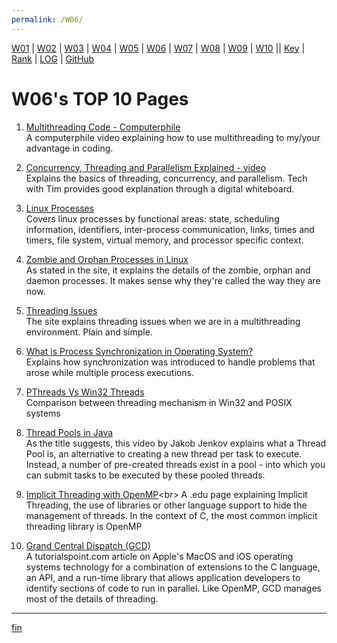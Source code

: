 ```yaml
---
permalink: /W06/
---
```


[W01](https://vandhya.github.io/os211/W01/) | [W02](https://vandhya.github.io/os211/W02/) | [W03](https://vandhya.github.io/os211/W03/) | 
[W04](https://vandhya.github.io/os211/W04/) | [W05](https://vandhya.github.io/os211/W05/) | [W06](https://vandhya.github.io/os211/W06/) | 
[W07](https://vandhya.github.io/os211/W07/) | [W08](https://vandhya.github.io/os211/W08/) | [W09](https://vandhya.github.io/os211/W09/) | 
[W10](https://vandhya.github.io/os211/W10/) || 
[Key](https://vandhya.github.io/os211/TXT/mypubkey.txt) | [Rank](https://vandhya.github.io/os211/TXT/myrank.txt) | [LOG](https://vandhya.github.io/os211/TXT/mylog.txt) | 
[GitHub](https://github.com/vandhya/os211)

# W06's TOP 10 Pages

1. [Multithreading Code - Computerphile](https://youtu.be/7ENFeb-J75k)<br>
A computerphile video explaining how to use multithreading to my/your advantage in coding. 

2. [Concurrency, Threading and Parallelism Explained - video](https://youtu.be/olYdb0DdGtM)<br>
Explains the basics of threading, concurrency, and parallelism. Tech with Tim provides
good explanation through a digital whiteboard.

3. [Linux Processes](http://www.science.unitn.it/~fiorella/guidelinux/tlk/node45.html)<br>
Covers linux processes by functional areas: state, scheduling information, identifiers, 
inter-process communication, links, times and timers, file system, virtual memory, and processor
specific context.

4. [Zombie and Orphan Processes in Linux](https://www.tutorialspoint.com/zombie-and-orphan-processes-in-linux)<br>
As stated in the site, it explains the details of the zombie, orphan and daemon processes. 
It makes sense why they're called the way they are now.

5. [Threading Issues](https://binaryterms.com/threading-issues-in-os.html)<br>
The site explains threading issues when we are in a multithreading environment. Plain and simple.

6. [What is Process Synchronization in Operating System?](https://afteracademy.com/blog/what-is-process-synchronization-in-operating-system)<br>
Explains how synchronization was introduced to handle problems that arose while multiple process executions.

7. [PThreads Vs Win32 Threads](https://www.slideshare.net/abufayez/pthreads-vs-win32-threads)<br>
Comparison between threading mechanism in Win32 and POSIX systems

8. [Thread Pools in Java](https://youtu.be/ZcKt5FYd3bU)<br>
As the title suggests, this video by Jakob Jenkov explains what a Thread Pool is, an 
alternative to creating a new thread per task to execute. 
Instead, a number of pre-created threads exist in a pool - 
into which you can submit tasks to be executed by these pooled threads. 

9. [Implicit Threading with OpenMP](https://w3.cs.jmu.edu/kirkpams/OpenCSF/Books/csf/html/ImplicitThreads.html#:~:text=Implicit%20threading%20is%20the%20use,library%20code%20at%20compile%20time.)<br>
A .edu page explaining Implicit Threading, the use of libraries or other language support to hide the management of threads.
In the context of C, the most common implicit threading library is OpenMP

10. [Grand Central Dispatch (GCD)](https://www.tutorialspoint.com/grand-central-dispatch-gcd)<br>
A tutorialspoint.com article on Apple's MacOS and iOS operating systems technology for
a combination of extensions to the C language, an API, and a run-time library that allows application developers to 
identify sections of code to run in parallel. Like OpenMP, GCD manages most of the details of threading.


----
[fin](https://www.youtube.com/watch?v=IKKar5SS29E)
